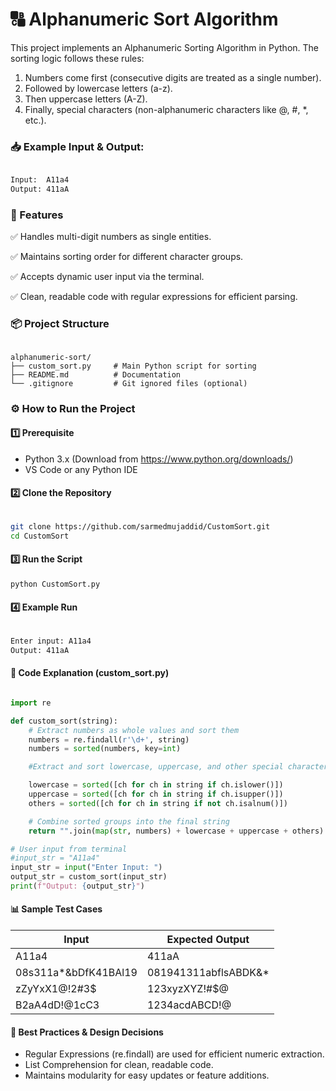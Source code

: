 # 🔠 Alphanumeric Sort Algorithm
This project implements an Alphanumeric Sorting Algorithm in Python. The sorting logic follows these rules:

1. Numbers come first (consecutive digits are treated as a single number).
2. Followed by lowercase letters (a-z).
3. Then uppercase letters (A-Z).
4. Finally, special characters (non-alphanumeric characters like @, #, *, etc.).


### 📥 Example Input & Output:
``` bash

Input:  A11a4  
Output: 411aA

```

### 🚀 Features
✅ Handles multi-digit numbers as single entities.

✅ Maintains sorting order for different character groups.

✅ Accepts dynamic user input via the terminal.

✅ Clean, readable code with regular expressions for efficient parsing.


### 📦 Project Structure

```plaintext

alphanumeric-sort/
├── custom_sort.py     # Main Python script for sorting
├── README.md          # Documentation
└── .gitignore         # Git ignored files (optional)

```

### ⚙️ How to Run the Project

#### 1️⃣ Prerequisite
- Python 3.x (Download from https://www.python.org/downloads/)
- VS Code or any Python IDE
  
#### 2️⃣ Clone the Repository

```bash

git clone https://github.com/sarmedmujaddid/CustomSort.git
cd CustomSort
```

#### 3️⃣ Run the Script

```bash
python CustomSort.py
```


#### 4️⃣ Example Run

```bash

Enter input: A11a4
Output: 411aA
```

#### 📝 Code Explanation (custom_sort.py)

```python

import re

def custom_sort(string):
    # Extract numbers as whole values and sort them
    numbers = re.findall(r'\d+', string)
    numbers = sorted(numbers, key=int)

    #Extract and sort lowercase, uppercase, and other special characters separately

    lowercase = sorted([ch for ch in string if ch.islower()])
    uppercase = sorted([ch for ch in string if ch.isupper()])
    others = sorted([ch for ch in string if not ch.isalnum()])

    # Combine sorted groups into the final string
    return "".join(map(str, numbers) + lowercase + uppercase + others)

# User input from terminal
#input_str = "A11a4"
input_str = input("Enter Input: ")
output_str = custom_sort(input_str)
print(f"Output: {output_str}")

```

#### 📊 Sample Test Cases

| Input	|                    Expected Output |
| -------------              | ------------- |
| A11a4 |                              411aA |
| 08s311a*&bDfK41BAl19 | 081941311abflsABDK&* |
| zZyYxX1@!2#3$	| 123xyzXYZ!#$@ |
| B2aA4dD!@1cC3 |	1234acdABCD!@ |


#### 🔐 Best Practices & Design Decisions
- Regular Expressions (re.findall) are used for efficient numeric extraction.
- List Comprehension for clean, readable code.
- Maintains modularity for easy updates or feature additions.

